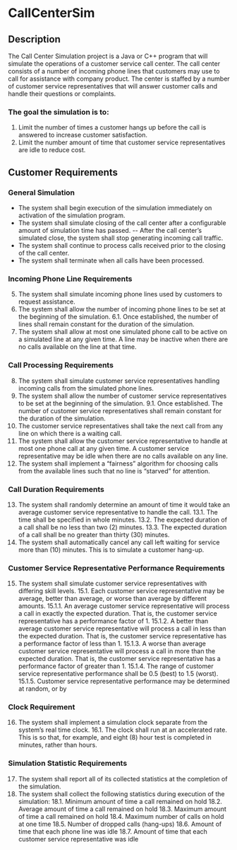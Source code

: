 CallCenterSim
=============

## Description

The Call Center Simulation project is a Java or C++ program that will simulate the operations of a
customer service call center. The call center consists of a number of incoming phone lines that
customers may use to call for assistance with company product. The center is staffed by a number of
customer service representatives that will answer customer calls and handle their questions or
complaints.

### The goal the simulation is to:

1. Limit the number of times a customer hangs up before the call is answered to increase customer satisfaction.
2. Limit the number amount of time that customer service representatives are idle to reduce cost.

## Customer Requirements

### General Simulation

- The system shall begin execution of the simulation immediately on activation of the simulation program.
- The system shall simulate closing of the call center after a configurable amount of simulation time has passed.
-- After the call center’s simulated close, the system shall stop generating incoming call traffic.
- The system shall continue to process calls received prior to the closing of the call center.
- The system shall terminate when all calls have been processed.

### Incoming Phone Line Requirements

5. The system shall simulate incoming phone lines used by customers to request assistance.
6. The system shall allow the number of incoming phone lines to be set at the beginning of the simulation.
6.1. Once established, the number of lines shall remain constant for the duration of the simulation.
7. The system shall allow at most one simulated phone call to be active on a simulated line at any given time. A line may be inactive when there are no calls available on the line at that time.

### Call Processing Requirements

8. The system shall simulate customer service representatives handling incoming calls from the simulated phone lines.
9. The system shall allow the number of customer service representatives to be set at the beginning of the simulation.
9.1. Once established. The number of customer service representatives shall remain constant for the duration of the simulation.
10. The customer service representatives shall take the next call from any line on which there is a waiting call.
11. The system shall allow the customer service representative to handle at most one phone call at any given time. A customer service representative may be idle when there are no calls available on any line.
12. The system shall implement a “fairness” algorithm for choosing calls from the available lines such that no line is “starved” for attention.

### Call Duration Requirements

13. The system shall randomly determine an amount of time it would take an average customer service representative to handle the call.
13.1. The time shall be specified in whole minutes.
13.2. The expected duration of a call shall be no less than two (2) minutes.
13.3. The expected duration of a call shall be no greater than thirty (30) minutes.
14. The system shall automatically cancel any call left waiting for service more than (10) minutes. This is to simulate a customer hang-up.

### Customer Service Representative Performance Requirements

15. The system shall simulate customer service representatives with differing skill levels.
15.1. Each customer service representative may be average, better than average, or worse  than average by different amounts.
15.1.1. An average customer service representative will process a call in exactly the expected duration. That is, the customer service representative has a performance factor of 1.
15.1.2. A better than average customer service representative will process a call in less than the expected duration. That is, the customer service representative has a performance factor of less than 1.
15.1.3. A worse than average customer service representative will process a call in more than the expected duration. That is, the customer service representative has a performance factor of greater than 1.
15.1.4. The range of customer service representative performance shall be 0.5 (best) to 1.5 (worst).
15.1.5. Customer service representative performance may be determined at random, or by

### Clock Requirement

16. The system shall implement a simulation clock separate from the system’s real time clock.
16.1. The clock shall run at an accelerated rate. This is so that, for example, and eight (8) hour test is completed in minutes, rather than hours.

### Simulation Statistic Requirements

17. The system shall report all of its collected statistics at the completion of the simulation.
18. The system shall collect the following statistics during execution of the simulation:
18.1. Minimum amount of time a call remained on hold
18.2. Average amount of time a call remained on hold
18.3. Maximum amount of time a call remained on hold
18.4. Maximum number of calls on hold at one time
18.5. Number of dropped calls (hang-ups)
18.6. Amount of time that each phone line was idle
18.7. Amount of time that each customer service representative was idle
